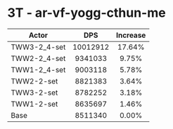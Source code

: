 # 3T - ar-vf-yogg-cthun-me
| Actor | DPS | Increase |
|---|:---:|:---:|
|TWW3-2_4-set|10012912|17.64%|
|TWW2-2_4-set|9341033|9.75%|
|TWW1-2_4-set|9003118|5.78%|
|TWW2-2-set|8821383|3.64%|
|TWW3-2-set|8782252|3.18%|
|TWW1-2-set|8635697|1.46%|
|Base|8511340|0.00%|
